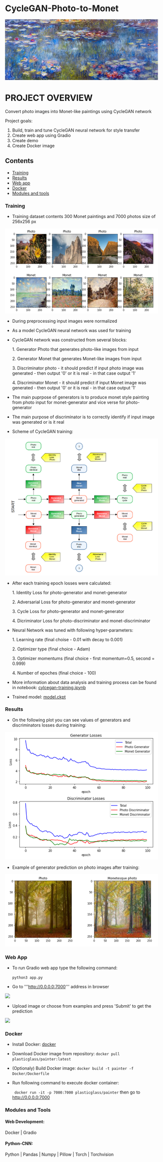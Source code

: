 # CycleGAN-Photo-to-Monet


<img src="https://github.com/LtvnSergey/CycleGAN-Photo-to-Monet/blob/master/assets/images/Claude-monet-le-bassin-aux-nympheas-reflets-verts.jpeg" height="200" width="1000">

# PROJECT OVERVIEW
Convert photo images into Monet-like paintings using CycleGAN network

Project goals:
1. Build, train and tune CycleGAN neural network for style transfer
2. Create web app using Gradio
3. Create demo
4. Create Docker image  

## Contents
- [Training](#training)
- [Results](#results)
- [Web app](#web-app)
- [Docker](#docker)
- [Modules and tools](#modules-and-tools)


### Training
- Training dataset contents 300 Monet paintings and 7000 photos size of 256x256 px
<img src="https://github.com/LtvnSergey/CycleGAN-Photo-to-Monet/blob/master/assets/images/Screenshot%20from%202022-10-16%2013-18-15.png">

- During preprocessing input images were normalized 

- As a model CycleGAN neural network was used for training

- CycleGAN network was constructed from several blocks:
  
    1\. Generator Photo that generates photo-like images from input
    
    2\. Generator Monet that generates Monet-like images from input 
    
    3\. Discriminator photo - it should predict if input photo image was generated - then output '0' or it is real - in that case output '1'
    
    4\. Discriminator Monet - it should predict if input Monet image was generated - then output '0' or it is real - in that case output '1'


- The main puprpose of generators is to produce monet style painting from photo input for monet-generator and vice verse for photo-generator

- The main purpose of discriminator is to correctly identify if input image was generated or is it real


- Scheme of CycleGAN training:

<img src="https://github.com/LtvnSergey/CycleGAN-Photo-to-Monet/blob/master/assets/images/Screenshot%20from%202022-10-16%2013-05-10.png">

- After each training epoch losses were calculated:

    1\. Identity Loss for photo-generator and monet-generator
    
    2\. Adversarial Loss for photo-generator and monet-generator
    
    3\. Cycle Loss for photo-generator and monet-generator

    4\. Dicriminator Loss for photo-discriminator and monet-discriminator
    
    
- Neural Network was tuned with following hyper-parameters:
 
    1\. Learning rate (final choise - 0.01 with decay to 0.001)
    
    2\. Optimizer type (final choice - Adam)
    
    3\. Optimizer momentums (final choice - first momentum=0.5, second = 0.999)
    
    4\. Number of epoches (final choice - 100)

 
 
- More information about data analysis and training process can be found in notebook:
[cylcegan-training.ipynb](https://github.com/LtvnSergey/CycleGAN-Photo-to-Monet/blob/master/notebook/cyclegan-with-comments-and-explanation-pytorch.ipynb)

- Trained model:
[model.ckpt](https://github.com/LtvnSergey/CycleGAN-Photo-to-Monet/blob/master/model/model.ckpt)


    
### Results 

- On the following plot you can see values of generators and discriminators losses during training:

<img src="https://github.com/LtvnSergey/CycleGAN-Photo-to-Monet/blob/master/assets/images/Screenshot%20from%202022-10-16%2013-11-08.png">

- Example of generator prediction on photo images after training:

<img src="https://github.com/LtvnSergey/CycleGAN-Photo-to-Monet/blob/master/assets/images/Screenshot%20from%202022-10-16%2013-10-48.png">


### Web App

- To run Gradio web app type the following command:

  ``` python3 app.py ```

- Go to '''http://0.0.0.0:7000''' address in browser

<img src="https://github.com/LtvnSergey/CycleGAN-Photo-to-Monet/blob/master/assets/images/Screenshot%20from%202022-10-16%2015-55-10.png">

- Upload image or choose from examples and press 'Submit' to get the prediction

<img src="https://github.com/LtvnSergey/CycleGAN-Photo-to-Monet/blob/master/assets/images/Screenshot%20from%202022-10-16%2015-55-40.png">


### Docker

- Install Docker: [docker](https://docs.docker.com/get-docker/)

- Download Docker image from repository:
  ``` docker pull plasticglass/painter:latest ```


- (Optionaly) Build Docker image:
  ``` docker build -t painter -f Docker/Dockerfile ```


- Run following command to execute docker container:

  ```  docker run -it -p 7000:7000 plasticglass/painter ``` then go to http://0.0.0.0:7000


### Modules and Tools

#### Web Development:

Docker | Gradio

#### Python-CNN:

Python | Pandas | Numpy | Pillow | Torch | Torchvision
